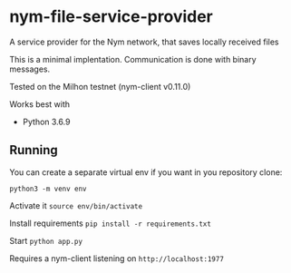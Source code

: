 # nym-file-service-provider
A service provider for the Nym network, that saves locally received files 

This is a minimal implentation. Communication is done with binary messages.

Tested on the Milhon testnet (nym-client v0.11.0)

Works best with
- Python 3.6.9

## Running
You can create a separate virtual env if you want in you repository clone:

`python3 -m venv env`

Activate it
`source env/bin/activate`

Install requirements
`pip install -r requirements.txt`

Start
`python app.py`


Requires a nym-client listening on `http://localhost:1977`